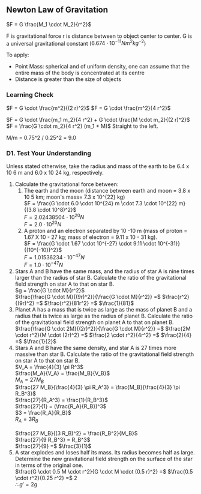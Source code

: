 ## Newton Law of Gravitation

$F = G \frac{M_1 \cdot M_2}{r^2}$

F is gravitational force
r is distance between to object center to center.
G is a universal gravitational constant ($6.674 \cdot 10^{-11} N m^2 kg^{-2}$)

To apply:
- Point Mass: spherical and of uniform density, one can assume that the entire mass of the body is concentrated at its centre
- Distance is greater than the size of objects

### Learning Check

$F = G \cdot \frac{m^2}{(2 r)^2}$
$F = G \cdot \frac{m^2}{4 r^2}$

$F = G \cdot \frac{m_1 m_2}{4 r^2} + G \cdot \frac{M \cdot m_2}{(2 r)^2}$
$F = \frac{G \cdot m_2}{4 r^2} (m_1 + M)$
Straight to the left.

M/m = 0.75^2 / 0.25^2 = 9.0

### D1. Test Your Understanding

Unless stated otherwise, take the radius and mass of the earth to be 6.4 x 10 6 m and 6.0 x 10 24 kg, respectively.

1. Calculate the gravitational force between:
   1. The earth and the moon (distance between earth and moon = 3.8 x 10 5 km; moon's mass= 7.3 x 10^{22} kg)<br>
      $F = \frac{G \cdot 6.0 \cdot 10^{24} m \cdot 7.3 \cdot 10^{22} m}{(3.8 \cdot 10^8)^2}$<br>
      $F = 2.02438504 \cdot 10^{20} N$<br>
      $F = 2.0 \cdot 10^{20} N$
   2. A proton and an electron separated by 10 -10 m (mass of proton = 1.67 X 10 - 27 kg; mass of electron = 9.11 x 10 - 31 kg).<br>
      $F = \frac{G \cdot 1.67 \cdot 10^{-27} \cdot 9.11 \cdot 10^{-31}}{(10^{-10})^2}$<br>
      $F = 1.01536234 \cdot 10^{-47} N$<br>
      $F = 1.0 \cdot 10^{-47} N$
2. Stars A and B have the same mass, and the radius of star A is nine times larger than the radius of star B. Calculate the ratio of the gravitational field strength on star A to that on star B.<br>
   $g = \frac{G \cdot M}{r^2}$<br>
   $\frac{\frac{G \cdot M}{(9r)^2}}{\frac{G \cdot M}{r^2}} =$
   $\frac{r^2}{(9r)^2} =$
   $\frac{r^2}{81r^2} =$
   $\frac{1}{81}$
3. Planet A has a mass that is twice as large as the mass of planet B and a radius that is twice as large as the radius of planet B. Calculate the ratio of the gravitational field strength on planet A to that on planet B.<br>
   $\frac{\frac{G \cdot 2M}{(2r)^2}}{\frac{G \cdot M}{r^2}} =$
   $\frac{2M \cdot r^2}{M \cdot (2r)^2} =$
   $\frac{2 \cdot r^2}{4r^2} =$
   $\frac{2}{4} =$
   $\frac{1}{2}$
4. Stars A and B have the same density, and star A is 27 times more massive than star B. Calculate the ratio of the gravitational field strength on star A to that on star B.<br>
	 $V_A = \frac{4}{3} \pi R^3$<br>
	 $\frac{M_A}{V_A} = \frac{M_B}{V_B}$<br>
	 $M_A = 27 M_B$<br>
	 $\frac{27 M_B}{\frac{4}{3} \pi R_A^3} = \frac{M_B}{\frac{4}{3} \pi R_B^3}$<br>
	 $\frac{27}{R_A^3} = \frac{1}{R_B^3}$<br>
	 $\frac{27}{1} = (\frac{R_A}{R_B})^3$<br>
	 $3 = \frac{R_A}{R_B}$<br>
	 $R_A = 3 R_B$<br><br>
	 $\frac{27 M_B}{(3 R_B)^2} = \frac{R_B^2}{M_B}$<br>
	 $\frac{27}{9 R_B^3} = R_B^3$<br>
	 $\frac{27}{9} =$
	 $\frac{3}{1}$
5. A star explodes and loses half its mass. Its radius becomes half as large. Determine the new gravitational field strength on the surface of the star in terms of the original one.<br>
   $\frac{G \cdot 0.5 M \cdot r^2}{G \cdot M \cdot (0.5 r)^2} =$
   $\frac{0.5 \cdot r^2}{0.25 r^2} =$
   $2$<br>
	 $\therefore g' = 2 g$


